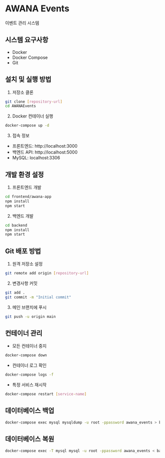 # AWANA Events

이벤트 관리 시스템

## 시스템 요구사항

- Docker
- Docker Compose
- Git

## 설치 및 실행 방법

1. 저장소 클론
```bash
git clone [repository-url]
cd AWANAEvents
```

2. Docker 컨테이너 실행
```bash
docker-compose up -d
```

3. 접속 정보
- 프론트엔드: http://localhost:3000
- 백엔드 API: http://localhost:5000
- MySQL: localhost:3306

## 개발 환경 설정

1. 프론트엔드 개발
```bash
cd frontend/awana-app
npm install
npm start
```

2. 백엔드 개발
```bash
cd backend
npm install
npm start
```

## Git 배포 방법

1. 원격 저장소 설정
```bash
git remote add origin [repository-url]
```

2. 변경사항 커밋
```bash
git add .
git commit -m "Initial commit"
```

3. 메인 브랜치에 푸시
```bash
git push -u origin main
```

## 컨테이너 관리

- 모든 컨테이너 중지
```bash
docker-compose down
```

- 컨테이너 로그 확인
```bash
docker-compose logs -f
```

- 특정 서비스 재시작
```bash
docker-compose restart [service-name]
```

## 데이터베이스 백업

```bash
docker-compose exec mysql mysqldump -u root -ppassword awana_events > backup.sql
```

## 데이터베이스 복원

```bash
docker-compose exec -T mysql mysql -u root -ppassword awana_events < backup.sql
``` 